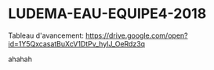 # LUDEMA-EAU-EQUIPE4-2018

Tableau d'avancement: https://drive.google.com/open?id=1Y5QxcasatBuXcV1DtPv_hyIJ_OeRdz3q

ahahah
